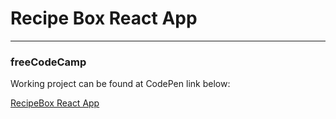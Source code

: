 # Recipe Box React App
***
### freeCodeCamp

Working project can be found at CodePen link below:

[RecipeBox React App](https://codepen.io/deseanellis/pen/rmQadK)